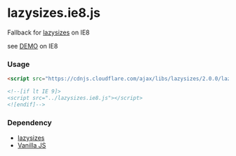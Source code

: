 # lazysizes.ie8.js

Fallback for [lazysizes](https://github.com/aFarkas/lazysizes) on IE8

see [DEMO](http://lackneets.github.io/lazysizes.ie8.js/demo) on IE8

### Usage
```html
<script src="https://cdnjs.cloudflare.com/ajax/libs/lazysizes/2.0.0/lazysizes.min.js"></script>

<!--[if lt IE 9]>
<script src="../lazysizes.ie8.js"></script>
<![endif]-->
```

### Dependency

- [lazysizes](https://github.com/aFarkas/lazysizes)
- [Vanilla JS](http://vanilla-js.com/) 

